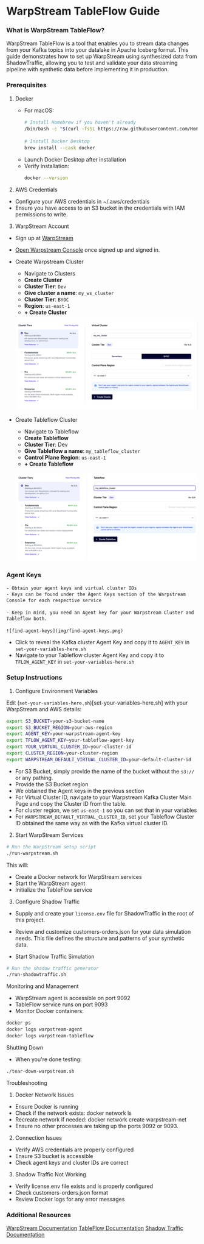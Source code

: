 # WarpStream TableFlow Guide

### What is WarpStream TableFlow?
WarpStream TableFlow is a tool that enables you to stream data changes from your Kafka topics into your datalake in Apache Iceberg format. This guide demonstrates how to set up WarpStream using synthesized data from ShadowTraffic, allowing you to test and validate your data streaming pipeline with synthetic data before implementing it in production.

### Prerequisites
1. Docker
    - For macOS:
        ```bash
        # Install Homebrew if you haven't already
        /bin/bash -c "$(curl -fsSL https://raw.githubusercontent.com/Homebrew/install/HEAD/install.sh)"

        # Install Docker Desktop
        brew install --cask docker
        ```
    - Launch Docker Desktop after installation
    - Verify installation:
        ```bash
        docker --version
        ```

2. AWS Credentials

- Configure your AWS credentials in ~/.aws/credentials
- Ensure you have access to an S3 bucket in the credentials with IAM permissions to write.

3. WarpStream Account

- Sign up at [WarpStream](https://console.warpstream.com/signup)
- [Open Warpstream Console](https://console.warpstream.com/) once signed up and signed in.
- Create Warpstream Cluster
    - Navigate to Clusters
    - **Create Cluster**
    - **Cluster Tier**: `Dev`
    - **Give cluster a name**: `my_ws_cluster`
    - **Cluster Tier**: `BYOC`
    - **Region**: `us-east-1`
    - **+ Create Cluster**

    ![Create Cluster](img/create-cluster.png)

- Create Tableflow Cluster
    - Navigate to Tableflow
    - **Create Tableflow**
    - **Cluster Tier**: Dev
    - **Give Tableflow a name**: `my_tableflow_cluster`
    - **Control Plane Region**: `us-east-1`
    - **+ Create Tableflow**

    ![Create Tableflow](img/create-tableflow.png)

### Agent Keys
    - Obtain your agent keys and virtual cluster IDs
    - Keys can be found under the Agent Keys section of the Warpstream Console for each respective service

    - Keep in mind, you need an Agent key for your Warpstream Cluster and Tableflow both.
 
    ![find-agent-keys](img/find-agent-keys.png)

   - Click to reveal the Kafka cluster Agent Key and copy it to `AGENT_KEY` in `set-your-variables-here.sh`
   - Navigate to your Tableflow cluster Agent Key and copy it to `TFLOW_AGENT_KEY` in `set-your-variables-here.sh`


### Setup Instructions
1. Configure Environment Variables

Edit (`set-your-variables-here.sh`)[set-your-variables-here.sh] with your WarpStream and AWS details:
```bash
export S3_BUCKET=your-s3-bucket-name
export S3_BUCKET_REGION=your-aws-region
export AGENT_KEY=your-warpstream-agent-key
export TFLOW_AGENT_KEY=your-tableflow-agent-key
export YOUR_VIRTUAL_CLUSTER_ID=your-cluster-id
export CLUSTER_REGION=your-cluster-region
export WARPSTREAM_DEFAULT_VIRTUAL_CLUSTER_ID=your-default-cluster-id
```

- For S3 Bucket, simply provide the name of the bucket without the `s3://` or any pathing.
- Provide the S3 Bucket region
- We obtained the Agent keys in the previous section
- For Virtual Cluster ID, navigate to your Warpstream Kafka Cluster Main Page and copy the Cluster ID from the table.
- For cluster region, we set `us-east-1` so you can set that in your variables
- For `WARPSTREAM_DEFAULT_VIRTUAL_CLUSTER_ID`, set your Tableflow Cluster ID obtained the same way as with the Kafka virtual cluster ID.

2. Start WarpStream Services

```bash
# Run the WarpStream setup script
./run-warpstream.sh
```
This will:

- Create a Docker network for WarpStream services
- Start the WarpStream agent
- Initialize the TableFlow service

3. Configure Shadow Traffic

- Supply and create your `license.env` file for ShadowTraffic in the root of this project.

- Review and customize customers-orders.json for your data simulation needs. This file defines the structure and patterns of your synthetic data.

- Start Shadow Traffic Simulation

```bash
# Run the shadow traffic generator
./run-shadowtraffic.sh
```

Monitoring and Management
- WarpStream agent is accessible on port 9092
- TableFlow service runs on port 9093
- Monitor Docker containers:

```bash
docker ps
docker logs warpstream-agent
docker logs warpstream-tableflow
```

Shutting Down
- When you're done testing:

```bash
./tear-down-warpstream.sh
```


Troubleshooting
1. Docker Network Issues

- Ensure Docker is running
- Check if the network exists: docker network ls
- Recreate network if needed: docker network create warpstream-net
- Ensure no other processes are taking up the ports 9092 or 9093.

2. Connection Issues
- Verify AWS credentials are properly configured
- Ensure S3 bucket is accessible
- Check agent keys and cluster IDs are correct

3. Shadow Traffic Not Working
- Verify license.env file exists and is properly configured
- Check customers-orders.json format
- Review Docker logs for any error messages


### Additional Resources
[WarpStream Documentation](https://docs.warpstream.com/warpstream/)
[TableFlow Documentation](https://docs.warpstream.com/warpstream/tableflow/tableflow)
[Shadow Traffic Documentation](https://docs.shadowtraffic.io/)
